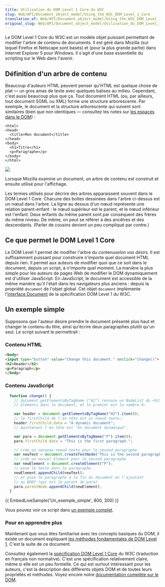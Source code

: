 ```yaml
---
title: Utilisation du DOM Level 1 Core du W3C
slug: Web/API/Document_object_model/Using_the_W3C_DOM_Level_1_Core
translation_of: Web/API/Document_object_model/Using_the_W3C_DOM_Level_1_Core
original_slug: Web/API/Document_object_model/Utilisation_du_DOM_Level_1_Core_du_W3C
---
```

Le DOM Level 1 Core du W3C est un modèle objet puissant permettant de modifier l'arbre de contenu de documents. Il est géré dans Mozilla (sur lequel Firefox et Netscape sont basés) et (pour la plus grande partie) dans Internet Explorer 5 pour Windows. Il s'agit d'une base essentielle du scripting sur le Web dans l'avenir.

## Définition d'un arbre de contenu

Beaucoup d'auteurs HTML peuvent penser qu'HTML est quelque chose de plat — un gros amas de texte avec quelques balises au milieu. Cependant, c'est aussi beaucoup plus que ça. Tout document HTML (ou, par ailleurs, tout document SGML ou XML) forme une structure arborescente. Par exemple, le document et la structure arborescente qui suivent sont similaires (bien que non identiques — consultez les notes sur [les espaces dans le DOM](/fr/docs/Gestion_des_espaces_dans_le_DOM)) :

    <html>
    <head>
      <title>Mon document</title>
    </head>
    <body>
      <h1>Titre</h1>
      <p>Paragraphe</p>
    </body>
    </html>

![](using_the_w3c_dom_level_1_core-doctree.jpg)

Lorsque Mozilla examine un document, un arbre de contenu est construit et ensuite utilisé pour l'affichage.

Les termes utilisés pour décrire des arbres apparaissent souvent dans le DOM Level 1 Core. Chacune des boîtes dessinées dans l'arbre ci-dessus est un nœud dans l'arbre. La ligne au dessus d'un nœud représente une relation parent-enfant : le nœud supérieur est le parent, et le nœud inférieur est l'enfant. Deux enfants du même parent sont par conséquent des frères du même niveau. De même, on peut se référer à des ancêtres et des descendants. (Parler de cousins devient un peu compliqué par contre.)

## Ce que permet le DOM Level 1 Core

Le DOM Level 1 permet de modifier l'arbre du contenu*selon vos désirs*. Il est suffisamment puissant pour construire n'importe quel document HTML depuis rien. Il permet aux auteurs de modifier quoi que ce soit dans le document, depuis un script, à n'importe quel moment. La manière la plus simple pour les auteurs de pages Web de modifier le DOM dynamiquement est d'utiliser JavaScript. En JavaScript, le document est accessible de la même manière qu'il l'était dans les navigateurs plus anciens : depuis la propriété `document` de l'objet global. Cet objet `document` implémente l'[interface Document](http://xmlfr.org/w3c/TR/REC-DOM-Level-1/level-one-core.html#i-Document) de la spécification DOM Level 1 du W3C.

## Un exemple simple

Supposons que l'auteur désire prendre le document présenté plus haut et changer le contenu du titre, ainsi qu'écrire deux paragraphes plutôt qu'un seul. Le script suivant le permettrait :

### Contenu HTML

```html
<body>
<input type="button" value="Change this document." onclick="change()">
<h2>Header</h2>
<p>Paragraph</p>
</body>
```

### Contenu JavaScript

```js
  function change() {
    // document.getElementsByTagName ("H2") renvoie un NodeList du <h2>
    // éléments dans le document, et le premier est le nombre 0:

    var header = document.getElementsByTagName("H2").item(0);
    // le firstChild de l'en-tête est un noeud texte::
    header.firstChild.data = "A dynamic document";
    // maintenant l'en-tête est "Un document dynamique".

    var para = document.getElementsByTagName("P").item(0);
    para.firstChild.data = "This is the first paragraph.";

    // crée un nouveau noeud texte pour le second paragraphe
    var newText = document.createTextNode("This is the second paragraph.");
    // crée un nouvel Element pour le second paragraphe
    var newElement = document.createElement("P");
    // pose le texte dans le paragraphe
    newElement.appendChild(newText);
    // et pose le paragraphe à la fin du document en l'ajoutant
    // au BODY (qui est le parent de para)
    para.parentNode.appendChild(newElement);
  }
```

{{ EmbedLiveSample('Un_exemple_simple', 800, 300) }}

Vous pouvez voir ce script dans [un exemple complet](http://www.mozilla.org/docs/dom/technote/intro/example.html).

### Pour en apprendre plus

Maintenant que vous êtes familiarisé avec les concepts basiques du DOM, il existe un document expliquant [les méthodes fondamentales de DOM Level 1](/fr/docs/Explorer_un_tableau_HTML_avec_des_interfaces_DOM_et_JavaScript). C'est la suite de ce document.

Consultez également la [spécification DOM Level 1 Core](http://xmlfr.org/w3c/TR/REC-DOM-Level-1/level-one-core.html) du W3C (traduction en français non normative). C'est une spécification relativement claire, même si elle est un peu formelle. Ce qui est surtout intéressant pour les auteurs, c'est la description des différents objets DOM et de toutes leurs propriétés et méthodes. Voyez encore notre [documentation complète sur le DOM](/fr/docs/Web/API/Document_Object_Model).
